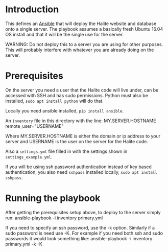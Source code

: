 # Introduction

This defines an [Ansible](http://www.ansible.com/) that will deploy the Halite
website and database onto a single server. The playbook assumes a basically
fresh Ubuntu 16.04 OS install and that it will be the single use for the server.

WARNING: Do not deploy this to a server you are using for other purposes. This
will probably interfere with whatever you are already doing on the server.

# Prerequisites

On the server you need a user that the Halite code will live under, can be
accessed with SSH and has sudo permissions. Python must also be installed, `sudo apt install python` will do that.

Locally you need ansible installed, `pip install ansible`.

An `inventory` file in this directory with the line:
    MY.SERVER.HOSTNAME remote_user="USERNAME"

Where MY.SERVER.HOSTNAME is either the domain or ip address to your server and
USERNAME is the user on the server for the Halite code.

Also a `settings.yml` file filled in with the settings shown in
`settings_example.yml`.

If you will be using ssh password authentication instead of key based
authentication, you also need `sshpass` installed locally, `sudo apt install
sshpass`.

# Running the playbook

After getting the prerequisites setup above, to deploy to the server simply run:
    ansible-playbook -i inventory primary.yml

If you need to specify an ssh password, use the -k option. Similarly if a sudo password is need use -K. For example if you need both ssh and sudo passwords it would look something like:
    ansible-playbook -i inventory primary.yml -k -K
